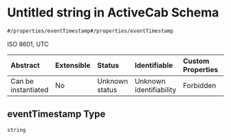 # Untitled string in ActiveCab Schema

```txt
#/properties/eventTimestamp#/properties/eventTimestamp
```

ISO 8601, UTC

| Abstract            | Extensible | Status         | Identifiable            | Custom Properties | Additional Properties | Access Restrictions | Defined In                                                                                     |
| :------------------ | :--------- | :------------- | :---------------------- | :---------------- | :-------------------- | :------------------ | :--------------------------------------------------------------------------------------------- |
| Can be instantiated | No         | Unknown status | Unknown identifiability | Forbidden         | Allowed               | none                | [active-cab.json*](../../schema/proprietary-extensions/active-cab.json "open original schema") |

## eventTimestamp Type

`string`
